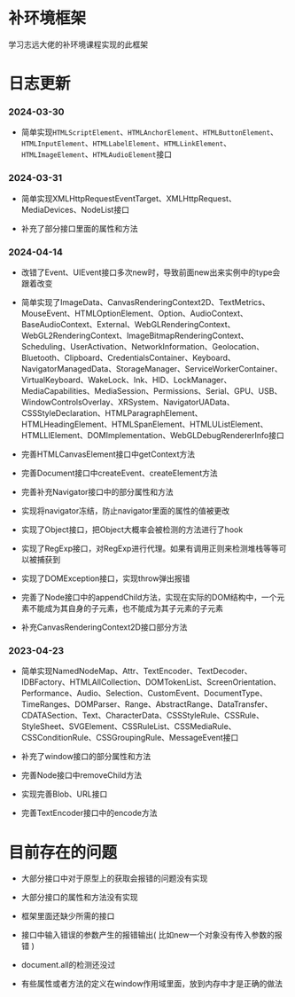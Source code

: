 # 补环境框架

学习志远大佬的补环境课程实现的此框架

# 日志更新

### 2024-03-30

- 简单实现`HTMLScriptElement`、`HTMLAnchorElement`、`HTMLButtonElement`、`HTMLInputElement`、`HTMLLabelElement`、`HTMLLinkElement`、`HTMLImageElement`、`HTMLAudioElement`接口

### 2024-03-31

- 简单实现XMLHttpRequestEventTarget、XMLHttpRequest、MediaDevices、NodeList接口

- 补充了部分接口里面的属性和方法

### 2024-04-14

- 改错了Event、UIEvent接口多次new时，导致前面new出来实例中的type会跟着改变

- 简单实现了ImageData、CanvasRenderingContext2D、TextMetrics、MouseEvent、HTMLOptionElement、Option、AudioContext、BaseAudioContext、External、WebGLRenderingContext、WebGL2RenderingContext、ImageBitmapRenderingContext、Scheduling、UserActivation、NetworkInformation、Geolocation、Bluetooth、Clipboard、CredentialsContainer、Keyboard、NavigatorManagedData、StorageManager、ServiceWorkerContainer、VirtualKeyboard、WakeLock、Ink、HID、LockManager、MediaCapabilities、MediaSession、Permissions、Serial、GPU、USB、WindowControlsOverlay、XRSystem、NavigatorUAData、CSSStyleDeclaration、HTMLParagraphElement、HTMLHeadingElement、HTMLSpanElement、HTMLUListElement、HTMLLIElement、DOMImplementation、WebGLDebugRendererInfo接口

- 完善HTMLCanvasElement接口中getContext方法

- 完善Document接口中createEvent、createElement方法

- 完善补充Navigator接口中的部分属性和方法

- 实现将navigator冻结，防止navigator里面的属性的值被更改

- 实现了Object接口，把Object大概率会被检测的方法进行了hook

- 实现了RegExp接口，对RegExp进行代理。如果有调用正则来检测堆栈等等可以被捕获到

- 实现了DOMException接口，实现throw弹出报错

- 完善了Node接口中的appendChild方法，实现在实际的DOM结构中，一个元素不能成为其自身的子元素，也不能成为其子元素的子元素

- 补充CanvasRenderingContext2D接口部分方法

### 2023-04-23

- 简单实现NamedNodeMap、Attr、TextEncoder、TextDecoder、IDBFactory、HTMLAllCollection、DOMTokenList、ScreenOrientation、Performance、Audio、Selection、CustomEvent、DocumentType、TimeRanges、DOMParser、Range、AbstractRange、DataTransfer、CDATASection、Text、CharacterData、CSSStyleRule、CSSRule、StyleSheet、SVGElement、CSSRuleList、CSSMediaRule、CSSConditionRule、CSSGroupingRule、MessageEvent接口

- 补充了window接口的部分属性和方法

- 完善Node接口中removeChild方法

- 实现完善Blob、URL接口

- 完善TextEncoder接口中的encode方法

# 目前存在的问题

- 大部分接口中对于原型上的获取会报错的问题没有实现

- 大部分接口的属性和方法没有实现

- 框架里面还缺少所需的接口

- 接口中输入错误的参数产生的报错输出( 比如new一个对象没有传入参数的报错 )

- document.all的检测还没过

- 有些属性或者方法的定义在window作用域里面，放到内存中才是正确的做法